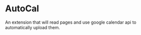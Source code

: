 # AutoCal
An extension that will read pages and use google calendar api to automatically upload them.
